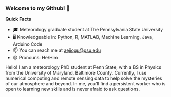 ### Welcome to my Github! 🎉 
**Quick Facts**
- 🎓 Meteorology graduate student at The Pennsylvania State University
- 🖥️ Knowledgeable in: Python, R, MATLAB, Machine Learning, Java, Arduino Code 
- 📫 You can reach me at [aejiogu@psu.edu](mailto:aejiogu@psu.edu)
- 😄 Pronouns: He/Him


Hello! I am a meteorology PhD student at Penn State, with a BS in Physics from the University of Maryland, Baltimore County. Currently, I use numerical computing and remote sensing data to help solve the mysteries of our atmosphere and beyond. In me, you'll find a persistent worker who is open to learning new skills and is never afraid to ask questions.

<!--
**aejiogu/aejiogu** is a ✨ _special_ ✨ repository because its `README.md` (this file) appears on your GitHub profile.
- 🔭 Current Projects: Planetary Boundary Layer Height Altitude Detection Program

Here are some ideas to get you started:

- 🔭 I’m currently working on ...
- 🌱 I’m currently learning ...
- 👯 I’m looking to collaborate on ...
- 🤔 I’m looking for help with ...
- 💬 Ask me about ...
- 📫 How to reach me: ...
- 😄 Pronouns: ...
- ⚡ Fun fact: ...
-->
